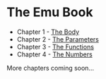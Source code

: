 # The Emu Book
- Chapter 1 - [The Body](https://github.com/calebwin/emu/blob/master/book/body.md)
- Chapter 2 - [The Parameters](https://github.com/calebwin/emu/blob/master/book/parameters.md)
- Chapter 3 - [The Functions](https://github.com/calebwin/emu/blob/master/book/functions.md)
- Chapter 4 - [The Numbers](https://github.com/calebwin/emu/blob/master/book/numbers.md)

More chapters coming soon...
